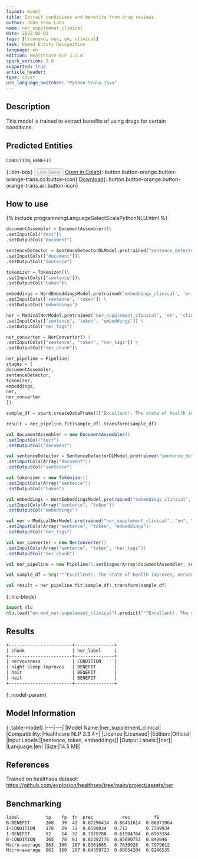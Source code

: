 ```yaml
---
layout: model
title: Extract conditions and benefits from drug reviews
author: John Snow Labs
name: ner_supplement_clinical
date: 2022-02-01
tags: [licensed, ner, en, clinical]
task: Named Entity Recognition
language: en
edition: Healthcare NLP 3.3.4
spark_version: 3.0
supported: true
article_header:
type: cover
use_language_switcher: "Python-Scala-Java"
---
```



## Description


This model is trained to extract benefits of using drugs for certain conditions.


## Predicted Entities


`CONDITION`, `BENEFIT`


{:.btn-box}
<button class="button button-orange" disabled>Live Demo</button>
[Open in Colab](https://colab.research.google.com/github/JohnSnowLabs/spark-nlp-workshop/blob/master/tutorials/Certification_Trainings/Healthcare/1.Clinical_Named_Entity_Recognition_Model.ipynb){:.button.button-orange.button-orange-trans.co.button-icon}
[Download](https://s3.amazonaws.com/auxdata.johnsnowlabs.com/clinical/models/ner_supplement_clinical_en_3.3.4_3.0_1643674915917.zip){:.button.button-orange.button-orange-trans.arr.button-icon}


## How to use






<div class="tabs-box" markdown="1">
{% include programmingLanguageSelectScalaPythonNLU.html %}

```python
documentAssembler = DocumentAssembler()\
.setInputCol("text")\
.setOutputCol("document")

sentenceDetector = SentenceDetectorDLModel.pretrained("sentence_detector_dl_healthcare","en","clinical/models")\
.setInputCols(["document"])\
.setOutputCol("sentence")

tokenizer = Tokenizer()\
.setInputCols(["sentence"])\
.setOutputCol("token")\

embeddings = WordEmbeddingsModel.pretrained('embeddings_clinical', 'en', 'clinical/models') \
.setInputCols(['sentence', 'token']) \
.setOutputCol('embeddings')

ner = MedicalNerModel.pretrained('ner_supplement_clinical', 'en', 'clinical/models') \
.setInputCols(["sentence", "token", "embeddings"]) \
.setOutputCol("ner_tags")

ner_converter = NerConverter() \
.setInputCols(["sentence", "token", "ner_tags"]) \
.setOutputCol("ner_chunk")\

ner_pipeline = Pipeline(
stages = [
documentAssembler,
sentenceDetector,
tokenizer,
embeddings,
ner,
ner_converter
])

sample_df = spark.createDataFrame([["Excellent!. The state of health improves, nervousness disappears, and night sleep improves. It also promotes hair and nail growth. I recommend :)"]]).toDF("text")

result = ner_pipeline.fit(sample_df).transform(sample_df)
```
```scala
val documentAssembler = new DocumentAssembler()
.setInputCol("text")
.setOutputCol("document")

val sentenceDetector = SentenceDetectorDLModel.pretrained("sentence_detector_dl_healthcare","en","clinical/models")
.setInputCols(Array("document"))
.setOutputCol("sentence")

val tokenizer = new Tokenizer()
.setInputCols(Array("sentence"))
.setOutputCol("token")

val embeddings = WordEmbeddingsModel.pretrained("embeddings_clinical", "en", "clinical/models") 
.setInputCols(Array("sentence", "token")) 
.setOutputCol("embeddings")

val ner = MedicalNerModel.pretrained("ner_supplement_clinical", "en", "clinical/models") 
.setInputCols(Array("sentence", "token", "embeddings")) 
.setOutputCol("ner_tags")

val ner_converter = new NerConverter() 
.setInputCols(Array("sentence", "token", "ner_tags")) 
.setOutputCol("ner_chunk")

val ner_pipeline = new Pipeline().setStages(Array(documentAssembler, sentenceDetector, tokenizer, embeddings, ner, ner_converter))

val sample_df = Seq("""Excellent!. The state of health improves, nervousness disappears, and night sleep improves. It also promotes hair and nail growth. I recommend :)""").toDS.toDF("text")

val result = ner_pipeline.fit(sample_df).transform(sample_df)
```


{:.nlu-block}
```python
import nlu
nlu.load("en.med_ner.supplement_clinical").predict("""Excellent!. The state of health improves, nervousness disappears, and night sleep improves. It also promotes hair and nail growth. I recommend :)""")
```

</div>


## Results


```bash
+------------------------+---------------+
| chunk                  | ner_label     |
+------------------------+---------------+
| nervousness            | CONDITION     |
| night sleep improves   | BENEFIT       |
| hair                   | BENEFIT       |
| nail                   | BENEFIT       |
+------------------------+---------------+


```


{:.model-param}
## Model Information


{:.table-model}
|---|---|
|Model Name:|ner_supplement_clinical|
|Compatibility:|Healthcare NLP 3.3.4+|
|License:|Licensed|
|Edition:|Official|
|Input Labels:|[sentence, token, embeddings]|
|Output Labels:|[ner]|
|Language:|en|
|Size:|14.5 MB|


## References


Trained on healthsea dataset: https://github.com/explosion/healthsea/tree/main/project/assets/ner


## Benchmarking


```bash
label	       tp	 fp	 fn	 prec	 		rec	 		f1
B-BENEFIT	   268	 39	 42	 0.87296414	 0.86451614	 0.86871964
I-CONDITION	   178	 29	 72	 0.8599034	 0.712	 	 0.7789934
I-BENEFIT	   52	 14	 32	 0.7878788	 0.61904764	 0.6933334
B-CONDITION	   365	 78	 61	 0.82392776	 0.85680753	 0.840046
Macro-average  863  160  207 0.8361685   0.7630928   0.7979612
Micro-average  863  160  207 0.84359723  0.80654204  0.8246535
```
<!--stackedit_data:
eyJoaXN0b3J5IjpbMjEwOTU1MjcwNl19
-->
